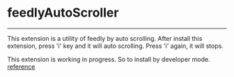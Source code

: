 # feedlyAutoScroller
---

This extension is a utility of feedly by auto scrolling.
After install this extension, press 'i' key and it will auto scrolling. Press 'i' again, it will stops.

This extension is working in progress. So to install by developer mode. [reference](https://developer.chrome.com/extensions/getstarted#unpacked)
